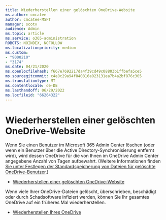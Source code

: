 ```yaml
---
title: Wiederherstellen einer gelöschten OneDrive-Website
ms.author: cmcatee
author: cmcatee-MSFT
manager: scotv
audience: Admin
ms.topic: article
ms.service: o365-administration
ROBOTS: NOINDEX, NOFOLLOW
ms.localizationpriority: medium
ms.custom:
- "9000210"
- "3174"
ms.date: 04/21/2020
ms.openlocfilehash: f667e7692217da4f39cd49c08803b1ffbefa5ce5
ms.sourcegitcommit: c4e8c29a94f840816a023131ea7b4a2bf876c305
ms.translationtype: MT
ms.contentlocale: de-DE
ms.lasthandoff: 06/29/2022
ms.locfileid: "66264322"
---
```

# <a name="restore-a-deleted-onedrive-site"></a>Wiederherstellen einer gelöschten OneDrive-Website

Wenn Sie einen Benutzer im Microsoft 365 Admin Center löschen (oder wenn ein Benutzer über die Active Directory-Synchronisierung entfernt wird), wird dessen OneDrive für die von Ihnen im OneDrive Admin Center angegebene Anzahl von Tagen aufbewahrt. (Weitere Informationen finden [Sie unter Festlegen der Standardspeicherung von Dateien für gelöschte OneDrive-Benutzer](https://docs.microsoft.com/onedrive/set-retention).)

* [Wiederherstellen einer gelöschten OneDrive-Website](https://docs.microsoft.com/onedrive/restore-deleted-onedrive)

Wenn viele Ihrer OneDrive-Dateien gelöscht, überschrieben, beschädigt oder durch Schadsoftware infiziert werden, können Sie Ihr gesamtes OneDrive auf ein früheres Mal wiederherstellen.

* [Wiederherstellen Ihres OneDrive](https://support.office.com/article/Restore-your-OneDrive-fa231298-759d-41cf-bcd0-25ac53eb8a15)